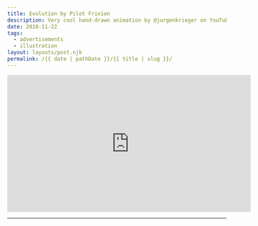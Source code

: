 ```yaml
---
title: Evolution by Pilot Frixion
description: Very cool hand-drawn animation by @jurgenkrieger on YouTube.
date: 2010-11-22
tags: 
  - advertisements
  - illustration
layout: layouts/post.njk
permalink: /{{ date | pathDate }}/{{ title | slug }}/
---
```


<iframe class="youtube-video" width="560" height="315" src="https://www.youtube.com/embed/_vgsuPFExlw" title="YouTube video player" frameborder="0" allow="accelerometer; autoplay; clipboard-write; encrypted-media; gyroscope; picture-in-picture; web-share" allowfullscreen></iframe>

---
